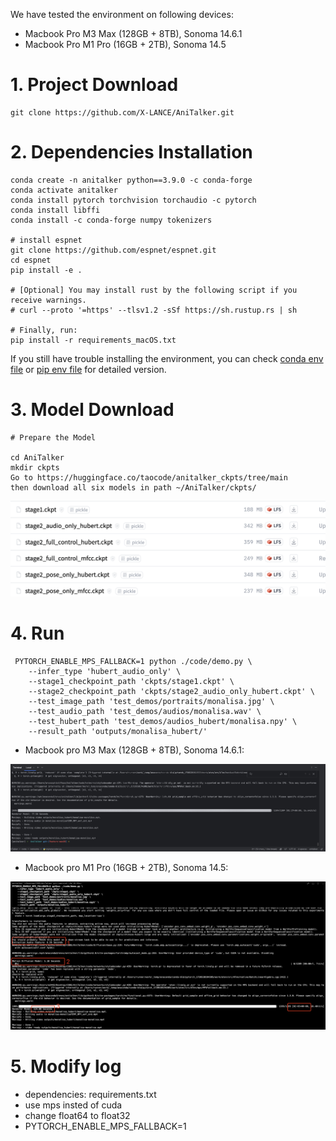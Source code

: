 
We have tested the environment on following devices:

- Macbook Pro M3 Max (128GB + 8TB), Sonoma 14.6.1
- Macbook Pro M1 Pro (16GB + 2TB), Sonoma 14.5

# 1. Project Download

```
git clone https://github.com/X-LANCE/AniTalker.git  
```

# 2. Dependencies Installation

```
conda create -n anitalker python==3.9.0 -c conda-forge 
conda activate anitalker 
conda install pytorch torchvision torchaudio -c pytorch 
conda install libffi
conda install -c conda-forge numpy tokenizers

# install espnet 
git clone https://github.com/espnet/espnet.git 
cd espnet 
pip install -e . 

# [Optional] You may install rust by the following script if you receive warnings.
# curl --proto '=https' --tlsv1.2 -sSf https://sh.rustup.rs | sh

# Finally, run: 
pip install -r requirements_macOS.txt 
```

If you still have trouble installing the environment, you can check [conda env file](../md_docs/mac_os_env_list/conda_environment.yml) or [pip env file](../md_docs/mac_os_env_list/pip_requirements.txt) for detailed version.

# 3. Model Download

```
# Prepare the Model  

cd AniTalker 
mkdir ckpts 
Go to https://huggingface.co/taocode/anitalker_ckpts/tree/main  
then download all six models in path ~/AniTalker/ckpts/ 

```
![](../assets/models_huggingface.png)

# 4. Run

```
 PYTORCH_ENABLE_MPS_FALLBACK=1 python ./code/demo.py \
    --infer_type 'hubert_audio_only' \
    --stage1_checkpoint_path 'ckpts/stage1.ckpt' \
    --stage2_checkpoint_path 'ckpts/stage2_audio_only_hubert.ckpt' \
    --test_image_path 'test_demos/portraits/monalisa.jpg' \
    --test_audio_path 'test_demos/audios/monalisa.wav' \
    --test_hubert_path 'test_demos/audios_hubert/monalisa.npy' \
    --result_path 'outputs/monalisa_hubert/'
```
- Macbook pro M3 Max (128GB + 8TB), Sonoma 14.6.1:

![](../assets/results_run_on_macOS_m3.png)

- Macbook pro M1 Pro (16GB + 2TB), Sonoma 14.5:

![](../assets/results_run_on_macOS_m1.jpg)

# 5. Modify log

- dependencies: requirements.txt
- use mps insted of cuda
- change float64 to float32
- PYTORCH_ENABLE_MPS_FALLBACK=1
